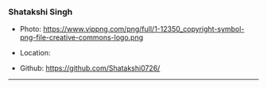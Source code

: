 ### Shatakshi Singh

- Photo: https://www.vippng.com/png/full/1-12350_copyright-symbol-png-file-creative-commons-logo.png

- Location: 

- Github: https://github.com/Shatakshi0726/
***
